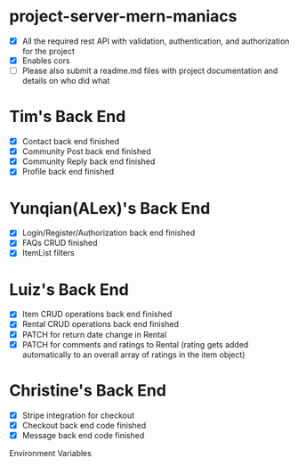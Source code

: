 # project-server-mern-maniacs

- [x] All the required rest API with validation, authentication, and authorization for the project
- [x] Enables cors
- [ ] Please also submit a readme.md files with project documentation and details on who did what

# Tim's Back End

- [x] Contact back end finished
- [x] Community Post back end finished
- [x] Community Reply back end finished
- [x] Profile back end finished

# Yunqian(ALex)'s Back End

- [x] Login/Register/Authorization back end finished
- [x] FAQs CRUD finished
- [x] ItemList filters

# Luiz's Back End

- [x] Item CRUD operations back end finished
- [x] Rental CRUD operations back end finished
- [x] PATCH for return date change in Rental
- [x] PATCH for comments and ratings to Rental (rating gets added automatically to an overall array of ratings in the item object)

# Christine's Back End

- [x] Stripe integration for checkout
- [x] Checkout back end code finished
- [x] Message back end code finished

Environment Variables
